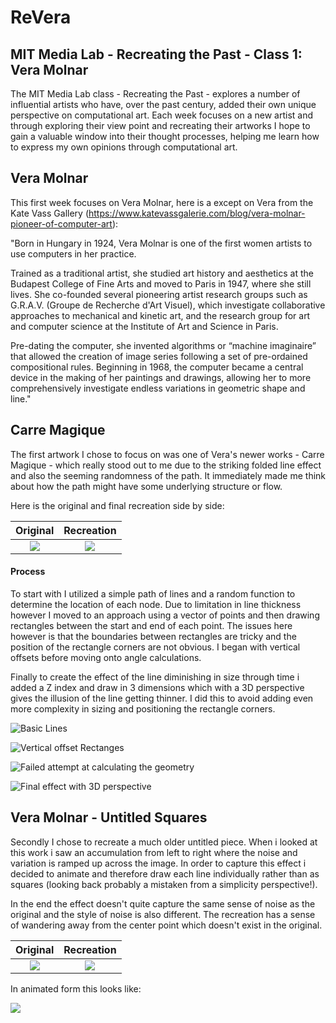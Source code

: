 # ReVera

## MIT Media Lab - Recreating the Past - Class 1: Vera Molnar

The MIT Media Lab class - Recreating the Past - explores a number of influential artists who have, over the past century, added their own unique perspective on computational art. Each week focuses on a new artist and through exploring their view point and recreating their artworks I hope to gain a valuable window into their thought processes, helping me learn how to express my own opinions through computational art. 

## Vera Molnar 

This first week focuses on Vera Molnar, here is a except on Vera from the Kate Vass Gallery (https://www.katevassgalerie.com/blog/vera-molnar-pioneer-of-computer-art):

"Born in Hungary in 1924, Vera Molnar is one of the first women artists to use computers in her practice. 

Trained as a traditional artist, she studied art history and aesthetics at the Budapest College of Fine Arts and moved to Paris in 1947, where she still lives. She co-founded several pioneering artist research groups such as G.R.A.V. (Groupe de Recherche d'Art Visuel), which investigate collaborative approaches to mechanical and kinetic art, and the research group for art and computer science at the Institute of Art and Science in Paris. 

Pre-dating the computer, she invented algorithms or “machine imaginaire” that allowed the creation of image series following a set of pre-ordained compositional rules. Beginning in 1968, the computer became a central device in the making of her paintings and drawings, allowing her to more comprehensively investigate endless variations in geometric shape and line."

## Carre Magique

The first artwork I chose to focus on was one of Vera's newer works - Carre Magique - which really stood out to me due to the striking folded line effect and also the seeming randomness of the path. It immediately made me think about how the path might have some underlying structure or flow.

Here is the original and final recreation side by side: 

Original            |  Recreation
:-------------------------:|:-------------------------:
![](reVera_CarreMagique/bin/data/vera_molnar_original.jpg)  |  ![](reVera_CarreMagique/bin/data/reVera_final.png)

#### Process

To start with I utilized a simple path of lines and a random function to determine the location of each node. Due to limitation in line thickness however I moved to an approach using a vector of points and then drawing rectangles between the start and end of each point. The issues here however is that the boundaries between rectangles are tricky and the position of the rectangle corners are not obvious. I began with vertical offsets before moving onto angle calculations.

Finally to create the effect of the line diminishing in size through time i added a Z index and draw in 3 dimensions which with a 3D perspective gives the illusion of the line getting thinner. I did this to avoid adding even more complexity in sizing and positioning the rectangle corners.

![Basic Lines](reVera_CarreMagique/bin/data/reVera_basiclines.png)

![Vertical offset Rectanges](reVera_CarreMagique/bin/data/reVera_verticals.png)

![Failed attempt at calculating the geometry](reVera_CarreMagique/bin/data/reVera_broken_geometry.png)

![Final effect with 3D perspective](reVera_CarreMagique/bin/data/reVera_CarreMagnique_animated.gif)




## Vera Molnar - Untitled Squares

Secondly I chose to recreate a much older untitled piece. When i looked at this work i saw an accumulation from left to right where the noise and variation is ramped up across the image. In order to capture this effect i decided to animate and therefore draw each line individually rather than as squares (looking back probably a mistaken from a simplicity perspective!).

In the end the effect doesn't quite capture the same sense of noise as the original and the style of noise is also different. The recreation has a sense of wandering away from the center point which doesn't exist in the original.

Original            |  Recreation
:-------------------------:|:-------------------------:
![](reVera_Squares/bin/data/vera_squares_orig.jpg)  |  ![](reVera_Squares/bin/data/reVera_sq3.png)

In animated form this looks like:

![](reVera_Squares/bin/data/reVera_Squares_animated.gif)



